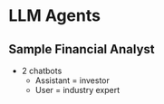 # LLM Agents

## Sample Financial Analyst

- 2 chatbots
  - Assistant = investor
  - User = industry expert

